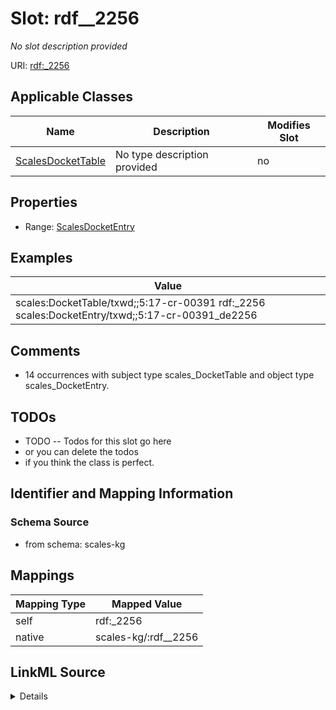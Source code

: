 

# Slot: rdf__2256


_No slot description provided_





URI: [rdf:_2256](http://www.w3.org/1999/02/22-rdf-syntax-ns#_2256)



<!-- no inheritance hierarchy -->





## Applicable Classes

| Name | Description | Modifies Slot |
| --- | --- | --- |
| [ScalesDocketTable](../classes/ScalesDocketTable.md) | No type description provided |  no  |







## Properties

* Range: [ScalesDocketEntry](../classes/ScalesDocketEntry.md)






## Examples

| Value |
| --- |
| scales:DocketTable/txwd;;5:17-cr-00391 rdf:_2256 scales:DocketEntry/txwd;;5:17-cr-00391_de2256 |

## Comments

* 14 occurrences with subject type scales_DocketTable and object type scales_DocketEntry.

## TODOs

* TODO -- Todos for this slot go here
* or you can delete the todos
* if you think the class is perfect.

## Identifier and Mapping Information







### Schema Source


* from schema: scales-kg




## Mappings

| Mapping Type | Mapped Value |
| ---  | ---  |
| self | rdf:_2256 |
| native | scales-kg/:rdf__2256 |




## LinkML Source

<details>
```yaml
name: rdf__2256
description: No slot description provided
todos:
- TODO -- Todos for this slot go here
- or you can delete the todos
- if you think the class is perfect.
comments:
- 14 occurrences with subject type scales_DocketTable and object type scales_DocketEntry.
examples:
- value: scales:DocketTable/txwd;;5:17-cr-00391 rdf:_2256 scales:DocketEntry/txwd;;5:17-cr-00391_de2256
from_schema: scales-kg
rank: 1000
slot_uri: rdf:_2256
alias: rdf__2256
domain_of:
- scales_DocketTable
range: scales_DocketEntry

```
</details>